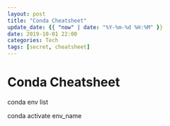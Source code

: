 ```yaml
---
layout: post
title: "Conda Cheatsheet"
update_date: {{ "now" | date: "%Y-%m-%d %H:%M" }}
date: 2019-10-01 22:00
categories: Tech
tags: [secret, cheatsheet]
---
```


# Conda Cheatsheet

conda env list

conda activate env_name

